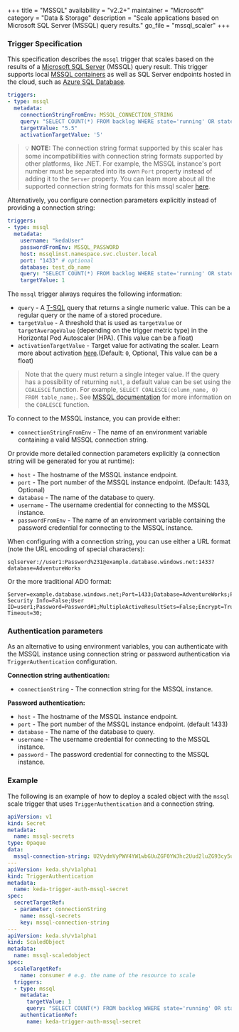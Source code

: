 +++
title = "MSSQL"
availability = "v2.2+"
maintainer = "Microsoft"
category = "Data & Storage"
description = "Scale applications based on Microsoft SQL Server (MSSQL) query results."
go_file = "mssql_scaler"
+++

### Trigger Specification

This specification describes the `mssql` trigger that scales based on the results of a [Microsoft SQL Server](https://www.microsoft.com/sql-server/) (MSSQL) query result. This trigger supports local [MSSQL containers](https://hub.docker.com/_/microsoft-mssql-server) as well as SQL Server endpoints hosted in the cloud, such as [Azure SQL Database](https://azure.microsoft.com/services/sql-database/).

```yaml
triggers:
- type: mssql
  metadata:
    connectionStringFromEnv: MSSQL_CONNECTION_STRING
    query: "SELECT COUNT(*) FROM backlog WHERE state='running' OR state='queued'"
    targetValue: "5.5"
    activationTargetValue: '5'
```

> 💡 **NOTE:** The connection string format supported by this scaler has some incompatibilities with connection string formats supported by other platforms, like .NET. For example, the MSSQL instance's port number must be separated into its own `Port` property instead of adding it to the `Server` property. You can learn more about all the supported connection string formats for this mssql scaler [here](https://github.com/denisenkom/go-mssqldb#the-connection-string-can-be-specified-in-one-of-three-formats).

Alternatively, you configure connection parameters explicitly instead of providing a connection string:

```yaml
triggers:
- type: mssql
  metadata:
    username: "kedaUser"
    passwordFromEnv: MSSQL_PASSWORD
    host: mssqlinst.namespace.svc.cluster.local
    port: "1433" # optional
    database: test_db_name
    query: "SELECT COUNT(*) FROM backlog WHERE state='running' OR state='queued'"
    targetValue: 1
```

The `mssql` trigger always requires the following information:

- `query` - A [T-SQL](https://docs.microsoft.com/sql/t-sql/language-reference) query that returns a single numeric value. This can be a regular query or the name of a stored procedure.
- `targetValue` - A threshold that is used as `targetValue` or `targetAverageValue` (depending on the trigger metric type) in the Horizontal Pod Autoscaler (HPA). (This value can be a float)
- `activationTargetValue` - Target value for activating the scaler. Learn more about activation [here](./../concepts/scaling-deployments.md#activating-and-scaling-thresholds).(Default: `0`, Optional, This value can be a float)

> Note that the query must return a single integer value. If the query has a possibility of returning `null`, a default value can be set using the `COALESCE` function. For example, `SELECT COALESCE(column_name, 0) FROM table_name;`. See [MSSQL documentation](https://learn.microsoft.com/en-us/sql/t-sql/language-elements/coalesce-transact-sql) for more information on the `COALESCE` function.

To connect to the MSSQL instance, you can provide either:

- `connectionStringFromEnv` - The name of an environment variable containing a valid MSSQL connection string.

Or provide more detailed connection parameters explicitly (a connection string will be generated for you at runtime):

- `host` - The hostname of the MSSQL instance endpoint.
- `port` - The port number of the MSSQL instance endpoint. (Default: 1433, Optional)
- `database` - The name of the database to query.
- `username` - The username credential for connecting to the MSSQL instance.
- `passwordFromEnv` - The name of an environment variable containing the password credential for connecting to the MSSQL instance.

When configuring with a connection string, you can use either a URL format (note the URL encoding of special characters):

```
sqlserver://user1:Password%231@example.database.windows.net:1433?database=AdventureWorks
```

Or the more traditional ADO format:

```
Server=example.database.windows.net;Port=1433;Database=AdventureWorks;Persist Security Info=False;User ID=user1;Password=Password#1;MultipleActiveResultSets=False;Encrypt=True;TrustServerCertificate=False;Connection Timeout=30;
```

### Authentication parameters

As an alternative to using environment variables, you can authenticate with the MSSQL instance using connection string or password authentication via `TriggerAuthentication` configuration.

**Connection string authentication:**

- `connectionString` - The connection string for the MSSQL instance.

**Password authentication:**

- `host` - The hostname of the MSSQL instance endpoint.
- `port` - The port number of the MSSQL instance endpoint. (default 1433)
- `database` - The name of the database to query.
- `username` - The username credential for connecting to the MSSQL instance.
- `password` - The password credential for connecting to the MSSQL instance.

### Example

The following is an example of how to deploy a scaled object with the `mssql` scale trigger that uses `TriggerAuthentication` and a connection string.

```yaml
apiVersion: v1
kind: Secret
metadata:
  name: mssql-secrets
type: Opaque
data:
  mssql-connection-string: U2VydmVyPWV4YW1wbGUuZGF0YWJhc2Uud2luZG93cy5uZXQ7cG9ydD0xNDMzO0RhdGFiYXNlPUFkdmVudHVyZVdvcmtzO1BlcnNpc3QgU2VjdXJpdHkgSW5mbz1GYWxzZTtVc2VyIElEPXVzZXIxO1Bhc3N3b3JkPVBhc3N3b3JkIzE7RW5jcnlwdD1UcnVlO1RydXN0U2VydmVyQ2VydGlmaWNhdGU9RmFsc2U7 # base64 encoded value of MSSQL connectionString of format "Server=example.database.windows.net;port=1433;Database=AdventureWorks;Persist Security Info=False;User ID=user1;Password=Password#1;Encrypt=True;TrustServerCertificate=False;"
---
apiVersion: keda.sh/v1alpha1
kind: TriggerAuthentication
metadata:
  name: keda-trigger-auth-mssql-secret
spec:
  secretTargetRef:
  - parameter: connectionString
    name: mssql-secrets
    key: mssql-connection-string
---
apiVersion: keda.sh/v1alpha1
kind: ScaledObject
metadata:
  name: mssql-scaledobject
spec:
  scaleTargetRef:
    name: consumer # e.g. the name of the resource to scale
  triggers:
  - type: mssql
    metadata:
      targetValue: 1
      query: "SELECT COUNT(*) FROM backlog WHERE state='running' OR state='queued'"
    authenticationRef:
      name: keda-trigger-auth-mssql-secret
```
